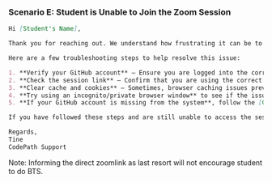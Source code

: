 ### **Scenario E: Student is Unable to Join the Zoom Session**  

```md
Hi [Student's Name],  

Thank you for reaching out. We understand how frustrating it can be to experience access issues, especially during the first session.  

Here are a few troubleshooting steps to help resolve this issue:  

1. **Verify your GitHub account** – Ensure you are logged into the correct GitHub account linked to your course profile.  
2. **Check the session link** – Confirm that you are using the correct attendance URL from your course portal.  
3. **Clear cache and cookies** – Sometimes, browser caching issues prevent access.  
4. **Try using an incognito/private browser window** to see if the issue persists.  
5. **If your GitHub account is missing from the system**, follow the [GitHub recovery steps](https://hackmd.io/@djbungay/githubrecover).  

If you have followed these steps and are still unable to access the session, please let us know for us to furhter assist.

Regards,  
Tine
CodePath Support 
```

Note: Informing the direct zoomlink as last resort will not encourage student to do BTS.